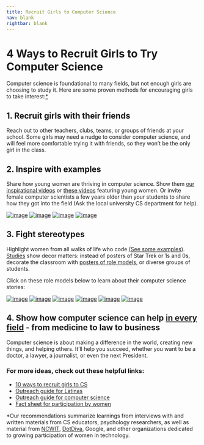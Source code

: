 ```yaml
---
title: Recruit Girls to Computer Science
nav: blank
rightbar: blank
---
```


# 4 Ways to Recruit Girls to Try Computer Science
Computer science is foundational to many fields, but not enough girls are choosing to study it. Here are some proven methods for encouraging girls to take interest:[*](#notes)

## 1. Recruit girls with their friends
Reach out to other teachers, clubs, teams, or groups of friends at your school. Some girls may need a nudge to consider computer science, and will feel more comfortable trying it with friends, so they won’t be the only girl in the class.

## 2. Inspire with examples
Share how young women are thriving in computer science. Show them [our inspirational videos](http://code.org/educate/inspire) or [these videos](http://www.youtube.com/playlist?list=PLRuS3NbVmMIpLOha835A_uMrjPnYVevZW) featuring young women. Or invite female computer scientists a few years older than your students to share how they got into the field (Ask the local university CS department for help).

[![image](/images/codevideosmall.png)](http://www.youtube.com/watch?v=nKIu9yen5nc)   [![image](/images/hocvideosmall.png)](http://www.youtube.com/watch?v=FC5FbmsH4fw)   [![image](/images/fit-250/inspirational_videos_thumbnail_0.jpg)](https://www.youtube.com/watch?v=mFPg96gdPkc)   [![image](/images/fit-250/cs-is-changing-everything-thumbnail.jpg)](https://www.youtube.com/watch?v=QvyTEx1wyOY)

## 3. Fight stereotypes
Highlight women from all walks of life who code [(See some examples)](http://www.dotdiva.org/). [Studies](http://faculty.washington.edu/scheryan/research.htm) show decor matters: instead of posters of Star Trek or 1s and 0s, decorate the classroom with [posters of role models](http://code.org/educate/inspire#posters), or diverse groups of students.

Click on these role models below to learn about their computer science stories:

[![image](/images/girl2.png)](http://www.businessinsider.com/lyndsey-scott-model-and-coder-2014-1)
[![image](/images/girl1.png)](http://www.youtube.com/watch?v=e_t3-3vPp-g&feature=share&list=UUJyEBMU1xVP2be1-AoGS1BA&index=3)
[![image](/images/girl3.png)](http://www.linkedin.com/in/janeteperez)
[![image](/images/girl4.png)](http://silenok.com/about/)
[![image](/images/girl5.png)](http://www.youtube.com/watch?v=0aSAmiQl2W4)
[![image](/images/girl6.jpg)](http://en.wikipedia.org/wiki/Ada_Lovelace)

## 4. Show how computer science can help [in every field](https://www.dropbox.com/s/o1mafeosi0xuwb0/What_is_CS_and_Careers.pdf) - from medicine to law to business
Computer science is about making a difference in the world, creating new things, and helping others. It’ll help you succeed, whether you want to be a doctor, a lawyer, a journalist, or even the next President.


### For more ideas, check out these helpful links:
- [10 ways to recruit girls to CS](https://www.ncwit.org/resources/top-10-ways-recruiting-high-school-women-your-computing-classes/top-10-ways-recruiting)
- [Outreach guide for Latinas](http://www.ncwit.org/latinas-information-technology)
- [Outreach guide for computer science](http://www.ncwit.org/resources/outreach-box-discovering-it)
- [Fact sheet for participation by women](http://www.ncwit.org/infographic/3435)

<a id="notes"></a>
*Our recommendations summarize learnings from interviews with and written materials from CS educators, psychology researchers, as well as material from [NCWIT](http://www.ncwit.org/), [DotDiva](http://www.dotdiva.org/), Google, and other organizations dedicated to growing participation of women in technology. 
